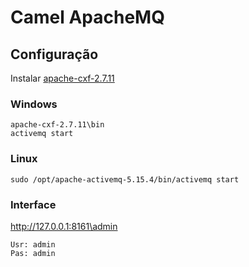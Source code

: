 # Camel ApacheMQ
## Configuração
Instalar [apache-cxf-2.7.11](http://archive.apache.org/dist/cxf/2.7.11/)
### Windows
```
apache-cxf-2.7.11\bin
activemq start
```
### Linux 
```
sudo /opt/apache-activemq-5.15.4/bin/activemq start
```
### Interface
http://127.0.0.1:8161\admin
```
Usr: admin 
Pas: admin
```

